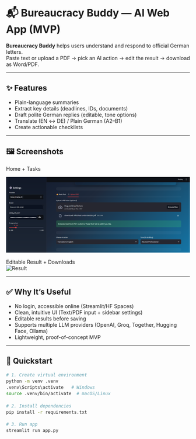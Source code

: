 # 📬 Bureaucracy Buddy — AI Web App (MVP)

**Bureaucracy Buddy** helps users understand and respond to official German letters.  
Paste text or upload a PDF → pick an AI action → edit the result → download as Word/PDF.  

---

## ✨ Features
- Plain-language summaries  
- Extract key details (deadlines, IDs, documents)  
- Draft polite German replies (editable, tone options)  
- Translate (EN ↔ DE) / Plain German (A2–B1)  
- Create actionable checklists  

---

## 🖼️ Screenshots

Home + Tasks  
<p align="center">
  <img src="https://github.com/AssadKhurshid/BureaucracyBuddy-MVP/blob/main/3_Uploading%20any%20doc.png" width="600" alt="Uploading Doc">
</p>


Editable Result + Downloads  
![Result](docs/images/result-editor.png)

---

## ✅ Why It’s Useful
- No login, accessible online (Streamlit/HF Spaces)  
- Clean, intuitive UI (Text/PDF input + sidebar settings)  
- Editable results before saving  
- Supports multiple LLM providers (OpenAI, Groq, Together, Hugging Face, Ollama)  
- Lightweight, proof-of-concept MVP  

---

## 🚀 Quickstart
```bash
# 1. Create virtual environment
python -m venv .venv
.venv\Scripts\activate   # Windows
source .venv/bin/activate  # macOS/Linux

# 2. Install dependencies
pip install -r requirements.txt

# 3. Run app
streamlit run app.py
